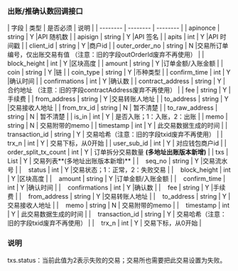 ### 出账/推确认数回调接口

| 字段 | 类型 | 是否必须 | 说明 |
| -------- | -------- | -------- |
| apinonce     | string    | Y   |API 随机数     |
| apisign     | string    | Y   |API 签名     |
| apits     | int    | Y   |API 时间戳     |
| client_id     | string    | Y   |商户id     |
| outer_order_no     | string      | N    |交易所订单编号，仅出账交易有值 （注意：旧的字段outOrderId废弃不再使用）    |
| block_height     | int      | Y     |区块高度 |
| amount     | string      | Y     |订单金额/入账金额     |
| coin     | string    | Y   |链    |
| coin_type     | string    | Y   |币种类型    |
| confirm_time     | int    | Y   |确认时间     |
| confirmations     | int    | Y   |确认数     |
| contract_address     | string    | Y   |合约地址 （注意：旧的字段contractAddress废弃不再使用）     |
| fee     | string    | Y   |手续费     |
| from_address     | string    | Y   |交易转账人地址     |
| to_address     | string    | Y   |交易接收人地址     |
| from_trx_id     | string    | N  | 暂不清楚     |
| to_raw_address     | string    | N  | 暂不清楚     |
| is_in     | int    | Y  | 是否入账；1：入账，2：出账     |
| memo     | string    | N  | 交易附带的memo     |
| timestamp     | int    | Y  | 此交易数据生成的时间     |
| transaction_id     | string    | Y  | 交易哈希（注意：旧的字段txid废弃不再使用）     |
| trx_n     | int    | Y  | 交易下标，从0开始    |
| user_sub_id     | int    | Y  | 对应钱包商户id    |
| order_split_tx_count    | int    | Y  | 订单拆分交易数量 **(多地址出账版本新增)**   |
| txs    | List    | Y  | 交易列表**(多地址出账版本新增)** |
| &nbsp;&nbsp;&nbsp;seq_no     | string      | Y     |交易流水号 |
| &nbsp;&nbsp;&nbsp;status     | int      | Y     |交易状态；1：正常，2：失败交易 |
| &nbsp;&nbsp;&nbsp;block_height     | int      | Y     |区块高度 |
| &nbsp;&nbsp;&nbsp;amount     | string      | Y     |订单金额/入账金额     |
| &nbsp;&nbsp;&nbsp;confirm_time     | int    | Y   |确认时间     |
| &nbsp;&nbsp;&nbsp;confirmations     | int    | Y   |确认数     |
| &nbsp;&nbsp;&nbsp;fee     | string    | Y   |手续费     |
| &nbsp;&nbsp;&nbsp;from_address     | string    | Y   |交易转账人地址     |
| &nbsp;&nbsp;&nbsp;to_address     | string    | Y   |交易接收人地址     |
| &nbsp;&nbsp;&nbsp;memo     | string    | N  | 交易附带的memo     |
| &nbsp;&nbsp;&nbsp;timestamp     | int    | Y  | 此交易数据生成的时间     |
| &nbsp;&nbsp;&nbsp;transaction_id     | string    | Y  | 交易哈希（注意：旧的字段txid废弃不再使用）     |
| &nbsp;&nbsp;&nbsp;trx_n     | int    | Y  | 交易下标，从0开始    |

### 说明
txs.status：当前此值为2表示失败的交易；交易所也需要把此交易设置为失败。
